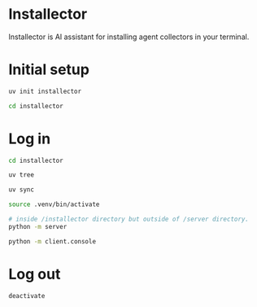 # Installector
Installector is AI assistant for installing agent collectors in your terminal.

# Initial setup
```bash
uv init installector

cd installector
```

# Log in
```bash
cd installector

uv tree

uv sync

source .venv/bin/activate

# inside /installector directory but outside of /server directory.
python -m server

python -m client.console
```

# Log out
```bash
deactivate  
```

